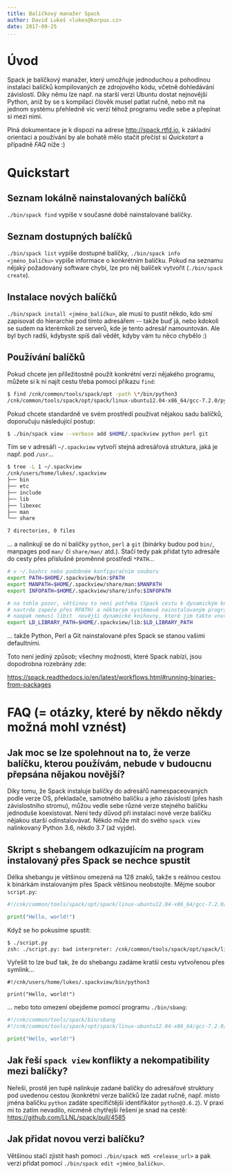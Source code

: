 ```yaml
---
title: Balíčkový manažer Spack
author: David Lukeš <lukes@korpus.cz>
date: 2017-09-25
...
```


# Úvod

Spack je balíčkový manažer, který umožňuje jednoduchou a pohodlnou instalaci
balíčků kompilovaných ze zdrojového kódu, včetně dohledávání závislostí. Díky
němu lze např. na starší verzi Ubuntu dostat nejnovější Python, aniž by se s
kompilací člověk musel patlat ručně, nebo mít na jednom systému přehledně víc
verzí téhož programu vedle sebe a přepínat si mezi nimi.

Plná dokumentace je k dispozi na adrese <http://spack.rtfd.io>, k základní
orientaci a používání by ale bohatě mělo stačit přečíst si *Quickstart* a
případně *FAQ* níže :)

# Quickstart

## Seznam lokálně nainstalovaných balíčků

`./bin/spack find` vypíše v současné době nainstalované balíčky.

## Seznam dostupných balíčků

`./bin/spack list` vypíše dostupné balíčky, `./bin/spack info <jméno_balíčku>`
vypíše informace o konkrétním balíčku. Pokud na seznamu nějaký požadovaný
software chybí, lze pro něj balíček vytvořit (`./bin/spack create`).

## Instalace nových balíčků

`./bin/spack install <jméno_balíčku>`, ale musí to pustit někdo, kdo smí
zapisovat do hierarchie pod tímto adresářem -- takže buď já, nebo kdokoli se
sudem na kterémkoli ze serverů, kde je tento adresář namountován. Ale byl bych
radši, kdybyste spíš dali vědět, kdyby vám tu něco chybělo :)

## Používání balíčků

Pokud chcete jen příležitostně použít konkrétní verzi nějakého programu, můžete
si k ní najít cestu třeba pomocí příkazu `find`:

```sh
$ find /cnk/common/tools/spack/opt -path \*/bin/python3
/cnk/common/tools/spack/opt/spack/linux-ubuntu12.04-x86_64/gcc-7.2.0/python-3.6.2-hzxqad2u2m74kzljgbrtx4s2j4ern3lw/bin/python3
```

Pokud chcete standardně ve svém prostředí používat nějakou sadu balíčků,
doporučuju následující postup:

```sh
$ ./bin/spack view --verbose add $HOME/.spackview python perl git
```

Tím se v adresáři `~/.spackview` vytvoří stejná adresářová struktura, jaká je
např. pod `/usr`...

```sh
$ tree -L 1 ~/.spackview
/cnk/users/home/lukes/.spackview
├── bin
├── etc
├── include
├── lib
├── libexec
├── man
└── share

7 directories, 0 files
```

... a nalinkují se do ní balíčky `python`, `perl` a `git` (binárky budou pod
`bin/`, manpages pod `man/` či `share/man/` atd.). Stačí tedy pak přidat tyto
adresáře do cesty přes příslušné proměnné prostředí `*PATH`...

```sh
# v ~/.bashrc nebo podobném konfiguračním souboru
export PATH=$HOME/.spackview/bin:$PATH
export MANPATH=$HOME/.spackview/share/man:$MANPATH
export INFOPATH=$HOME/.spackview/share/info:$INFOPATH

# na tohle pozor, většinou to není potřeba (Spack cestu k dynamickým knihovnám
# navtrdo zapeče přes RPATH) a některým systémově nainstalovaným programům se
# naopak nemusí líbit  novější dynamické knihovny, které jim takto vnutíte
export LD_LIBRARY_PATH=$HOME/.spackview/lib:$LD_LIBRARY_PATH
```

... takže Python, Perl a Git nainstalované přes Spack se stanou vašimi
defaultními.

Toto není jediný způsob; všechny možnosti, které Spack nabízí, jsou dopodrobna
rozebrány zde:

<https://spack.readthedocs.io/en/latest/workflows.html#running-binaries-from-packages>

# FAQ (= otázky, které by někdo někdy možná mohl vznést)

## Jak moc se lze spolehnout na to, že verze balíčku, kterou používám, nebude v budoucnu přepsána nějakou novější?

Díky tomu, že Spack instaluje balíčky do adresářů namespaceovaných podle verze
OS, překladače, samotného balíčku a jeho závislostí (přes hash závislostního
stromu), můžou vedle sebe různé verze stejného balíčku jednoduše koexistovat.
Není tedy důvod při instalaci nové verze balíčku nějakou starší odinstalovávat.
Někdo může mít do svého `spack view` nalinkovaný Python 3.6, někdo 3.7 (až
vyjde).

## Skript s shebangem odkazujícím na program instalovaný přes Spack se nechce spustit

Délka shebangu je většinou omezená na 128 znaků, takže s reálnou cestou k
binárkám instalovaným přes Spack většinou neobstojíte. Mějme soubor
`script.py`:

```python
#!/cnk/common/tools/spack/opt/spack/linux-ubuntu12.04-x86_64/gcc-7.2.0/python-3.6.2-hzxqad2u2m74kzljgbrtx4s2j4ern3lw/bin/python3

print("Hello, world!")
```

Když se ho pokusíme spustit:

```sh
$ ./script.py
zsh: ./script.py: bad interpreter: /cnk/common/tools/spack/opt/spack/linux-ubuntu12.04-x86_64/gcc: no such file or directory
```

Vyřešit to lze buď tak, že do shebangu zadáme kratší cestu vytvořenou přes
symlink...

```
#!/cnk/users/home/lukes/.spackview/bin/python3

print("Hello, world!")
```

... nebo toto omezení obejdeme pomocí programu `./bin/sbang`:

```python
#!/cnk/common/tools/spack/bin/sbang
#!/cnk/common/tools/spack/opt/spack/linux-ubuntu12.04-x86_64/gcc-7.2.0/python-3.6.2-hzxqad2u2m74kzljgbrtx4s2j4ern3lw/bin/python3

print("Hello, world!")
```

## Jak řeší `spack view` konflikty a nekompatibility mezi balíčky?

Neřeší, prostě jen tupě nalinkuje zadané balíčky do adresářové struktury pod
uvedenou cestou (konkrétní verze balíčků lze zadat ručně, např. místo jména
balíčku `python` zadáte specifičtější identifikátor `python@3.6.2`). V praxi mi
to zatím nevadilo, nicméně chytřejší řešení je snad na cestě:
<https://github.com/LLNL/spack/pull/4585>

## Jak přidat novou verzi balíčku?

Většinou stačí zjistit hash pomocí `./bin/spack md5 <release_url>` a pak verzi
přidat pomocí `./bin/spack edit <jméno_balíčku>`.

